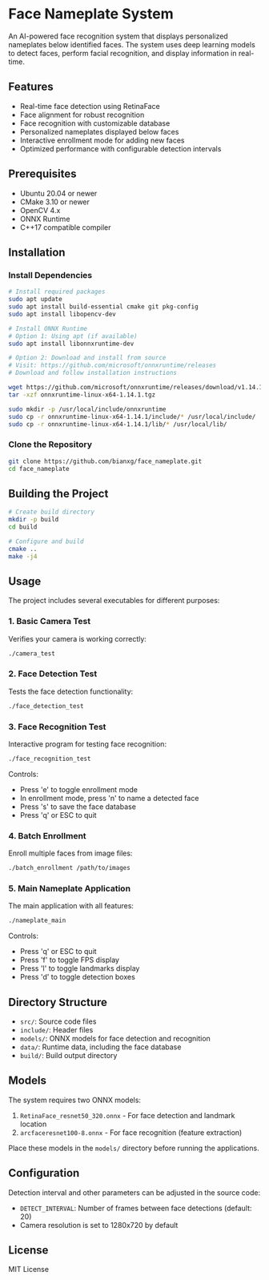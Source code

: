 # Face Nameplate System

An AI-powered face recognition system that displays personalized nameplates below identified faces. The system uses deep learning models to detect faces, perform facial recognition, and display information in real-time.

## Features

- Real-time face detection using RetinaFace
- Face alignment for robust recognition
- Face recognition with customizable database
- Personalized nameplates displayed below faces
- Interactive enrollment mode for adding new faces
- Optimized performance with configurable detection intervals

## Prerequisites

- Ubuntu 20.04 or newer
- CMake 3.10 or newer
- OpenCV 4.x
- ONNX Runtime
- C++17 compatible compiler

## Installation

### Install Dependencies

```bash
# Install required packages
sudo apt update
sudo apt install build-essential cmake git pkg-config
sudo apt install libopencv-dev

# Install ONNX Runtime
# Option 1: Using apt (if available)
sudo apt install libonnxruntime-dev

# Option 2: Download and install from source
# Visit: https://github.com/microsoft/onnxruntime/releases
# Download and follow installation instructions

wget https://github.com/microsoft/onnxruntime/releases/download/v1.14.1/onnxruntime-linux-x64-1.14.1.tgz
tar -xzf onnxruntime-linux-x64-1.14.1.tgz

sudo mkdir -p /usr/local/include/onnxruntime
sudo cp -r onnxruntime-linux-x64-1.14.1/include/* /usr/local/include/
sudo cp -r onnxruntime-linux-x64-1.14.1/lib/* /usr/local/lib/
```

### Clone the Repository

```bash
git clone https://github.com/bianxg/face_nameplate.git
cd face_nameplate
```

## Building the Project

```bash
# Create build directory
mkdir -p build
cd build

# Configure and build
cmake ..
make -j4
```

## Usage

The project includes several executables for different purposes:

### 1. Basic Camera Test

Verifies your camera is working correctly:

```bash
./camera_test
```

### 2. Face Detection Test

Tests the face detection functionality:

```bash
./face_detection_test
```

### 3. Face Recognition Test

Interactive program for testing face recognition:

```bash
./face_recognition_test
```

Controls:
- Press 'e' to toggle enrollment mode
- In enrollment mode, press 'n' to name a detected face
- Press 's' to save the face database
- Press 'q' or ESC to quit

### 4. Batch Enrollment

Enroll multiple faces from image files:

```bash
./batch_enrollment /path/to/images
```

### 5. Main Nameplate Application

The main application with all features:

```bash
./nameplate_main
```

Controls:
- Press 'q' or ESC to quit
- Press 'f' to toggle FPS display
- Press 'l' to toggle landmarks display
- Press 'd' to toggle detection boxes

## Directory Structure

- `src/`: Source code files
- `include/`: Header files
- `models/`: ONNX models for face detection and recognition
- `data/`: Runtime data, including the face database
- `build/`: Build output directory

## Models

The system requires two ONNX models:
1. `RetinaFace_resnet50_320.onnx` - For face detection and landmark location
2. `arcfaceresnet100-8.onnx` - For face recognition (feature extraction)

Place these models in the `models/` directory before running the applications.

## Configuration

Detection interval and other parameters can be adjusted in the source code:
- `DETECT_INTERVAL`: Number of frames between face detections (default: 20)
- Camera resolution is set to 1280x720 by default

## License

MIT License
